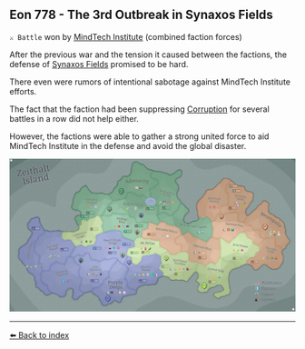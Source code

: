## Eon 778 - The 3rd Outbreak in Synaxos Fields

`⚔️ Battle` won by [MindTech Institute](../refs/mindtech_institute.md) (combined faction forces)

After the previous war and the tension it caused between the factions, the defense of [Synaxos Fields](../refs/synaxos_fields.md) promised to be hard. 

There even were rumors of intentional sabotage against MindTech Institute efforts.

The fact that the faction had been suppressing [Corruption](../refs/corruption.md) for several battles in a row did not help either.

However, the factions were able to gather a strong united force to aid MindTech Institute in the defense and avoid the global disaster.

![Battle Map](../../timeline/map/eon0778.png)



----------
[⬅️ Back to index](../timeline/index.md)